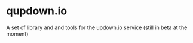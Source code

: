 qupdown.io
==========

A set of library and and tools for the updown.io service (still in beta at the moment)

